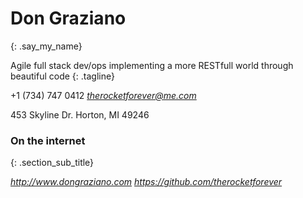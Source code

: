 # <span class = "who_am_i"> Don Graziano
{: .say_my_name}

Agile full stack dev/ops implementing a more RESTfull world through beautiful code
{: .tagline}

+1 (734) 747 0412
*therocketforever@me.com*

453 Skyline Dr.
Horton, MI 49246

### On the internet
{: .section_sub_title}

*http://www.dongraziano.com*
*https://github.com/therocketforever*


